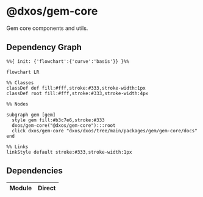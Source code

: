 # @dxos/gem-core

Gem core components and utils.

## Dependency Graph

```mermaid
%%{ init: {'flowchart':{'curve':'basis'}} }%%

flowchart LR

%% Classes
classDef def fill:#fff,stroke:#333,stroke-width:1px
classDef root fill:#fff,stroke:#333,stroke-width:4px

%% Nodes

subgraph gem [gem]
  style gem fill:#b3c7e6,stroke:#333
  dxos/gem-core("@dxos/gem-core"):::root
  click dxos/gem-core "dxos/dxos/tree/main/packages/gem/gem-core/docs"
end

%% Links
linkStyle default stroke:#333,stroke-width:1px
```

## Dependencies

| Module | Direct |
|---|---|
